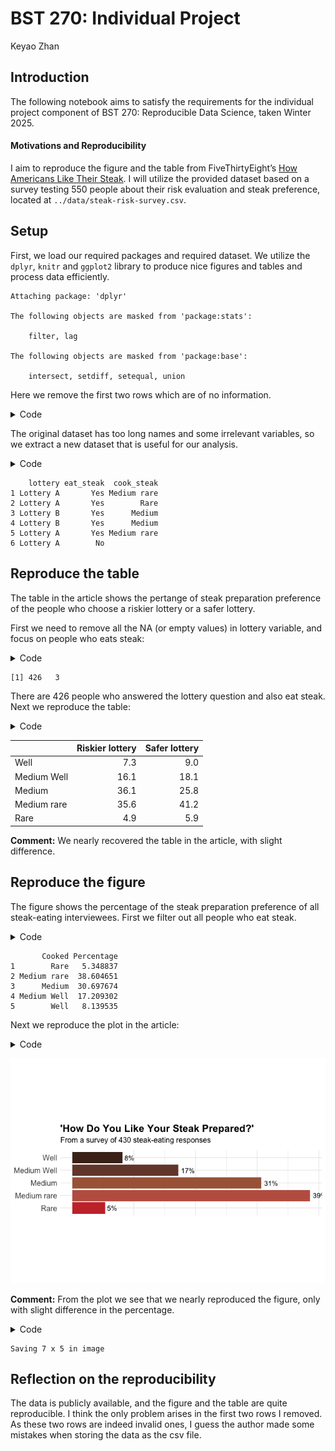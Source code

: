 # BST 270: Individual Project
Keyao Zhan

## Introduction

The following notebook aims to satisfy the requirements for the
individual project component of BST 270: Reproducible Data Science,
taken Winter 2025.

#### Motivations and Reproducibility

I aim to reproduce the figure and the table from FiveThirtyEight’s [How
Americans Like Their
Steak](https://fivethirtyeight.com/features/how-americans-like-their-steak/).
I will utilize the provided dataset based on a survey testing 550 people
about their risk evaluation and steak preference, located at
`../data/steak-risk-survey.csv`.

## Setup

First, we load our required packages and required dataset. We utilize
the `dplyr`, `knitr` and `ggplot2` library to produce nice figures and
tables and process data efficiently.


    Attaching package: 'dplyr'

    The following objects are masked from 'package:stats':

        filter, lag

    The following objects are masked from 'package:base':

        intersect, setdiff, setequal, union

Here we remove the first two rows which are of no information.

<details class="code-fold">
<summary>Code</summary>

``` r
# Remove first two invalid rows
steak_data <- read.csv("../data/steak-risk-survey.csv",header = T)
steak_data = steak_data[-c(1,2),]
```

</details>

The original dataset has too long names and some irrelevant variables,
so we extract a new dataset that is useful for our analysis.

<details class="code-fold">
<summary>Code</summary>

``` r
# Filter and rename the dataset
steak_lottery_data = data.frame(lottery = steak_data$Consider.the.following.hypothetical.situations...br.In.Lottery.A..you.have.a.50..chance.of.success..with.a.payout.of..100...br.In.Lottery.B..you.have.a.90..chance.of.success..with.a.payout.of..20...br..br.Assuming.you.have..10.to.bet..would.you.play.Lottery.A.or.Lottery.B., eat_steak = steak_data$Do.you.eat.steak.,cook_steak = steak_data$How.do.you.like.your.steak.prepared.)
write.csv(steak_lottery_data, file = "../data/steak_lottery_data.csv")
head(steak_lottery_data)
```

</details>

        lottery eat_steak  cook_steak
    1 Lottery A       Yes Medium rare
    2 Lottery A       Yes        Rare
    3 Lottery B       Yes      Medium
    4 Lottery B       Yes      Medium
    5 Lottery A       Yes Medium rare
    6 Lottery A        No            

## Reproduce the table

The table in the article shows the pertange of steak preparation
preference of the people who choose a riskier lottery or a safer
lottery.

First we need to remove all the NA (or empty values) in lottery
variable, and focus on people who eats steak:

<details class="code-fold">
<summary>Code</summary>

``` r
df1 = steak_lottery_data %>%
  filter(lottery != "", eat_steak == "Yes")
dim(df1)
```

</details>

    [1] 426   3

There are 426 people who answered the lottery question and also eat
steak. Next we reproduce the table:

<details class="code-fold">
<summary>Code</summary>

``` r
kable(tb1*100,format = "html",digits = 1)
```

</details>

|             | Riskier lottery | Safer lottery |
|:------------|----------------:|--------------:|
| Well        |             7.3 |           9.0 |
| Medium Well |            16.1 |          18.1 |
| Medium      |            36.1 |          25.8 |
| Medium rare |            35.6 |          41.2 |
| Rare        |             4.9 |           5.9 |

**Comment:** We nearly recovered the table in the article, with slight
difference.

## Reproduce the figure

The figure shows the percentage of the steak preparation preference of
all steak-eating interviewees. First we filter out all people who eat
steak.

<details class="code-fold">
<summary>Code</summary>

``` r
# Create the counting table
df2 = steak_lottery_data %>%
  filter(eat_steak == "Yes")

prep_names = c("Rare","Medium rare","Medium","Medium Well","Well")
df2.1 = data.frame(table(df2$cook_steak)[prep_names]/sum(table(df2$cook_steak))*100)
colnames(df2.1) = c("Cooked","Percentage")
df2.1
```

</details>

           Cooked Percentage
    1        Rare   5.348837
    2 Medium rare  38.604651
    3      Medium  30.697674
    4 Medium Well  17.209302
    5        Well   8.139535

Next we reproduce the plot in the article:

<details class="code-fold">
<summary>Code</summary>

``` r
# Reproduce the figure
gg = ggplot(df2.1, aes(x = Cooked, y = Percentage)) +
  geom_bar(stat = "identity", fill = rev(c("#4B2C20", "#754637", "#AA6546", "#C06050", "#C93535"))) +
  coord_flip() +  
  geom_text(aes(label = paste0(round(Percentage), "%")), hjust = -0.2) + 
  labs(
    title = "'How Do You Like Your Steak Prepared?'",
    subtitle = paste("From a survey of", sum(nrow(df2)), "steak-eating responses"),
    x = NULL,
    y = NULL
  ) +
  theme_minimal() +
  theme(
    plot.title = element_text(size = 16, face = "bold"),
    plot.subtitle = element_text(size = 12, margin = margin(b = 10)),
    axis.text.x = element_blank(),
    axis.text.y = element_text(size = 12),
    axis.ticks = element_blank(),
    aspect.ratio = 0.25
  )
gg
```

</details>

![](steak_analysis_files/figure-commonmark/unnamed-chunk-7-1.png)

**Comment:** From the plot we see that we nearly reproduced the figure,
only with slight difference in the percentage.

<details class="code-fold">
<summary>Code</summary>

``` r
ggsave("../fig/steak_preference.png",plot = gg)
```

</details>

    Saving 7 x 5 in image

## Reflection on the reproducibility

The data is publicly available, and the figure and the table are quite
reproducible. I think the only problem arises in the first two rows I
removed. As these two rows are indeed invalid ones, I guess the author
made some mistakes when storing the data as the csv file.
